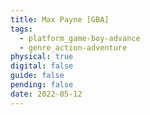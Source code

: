 ```yaml
---
title: Max Payne [GBA]
tags:
  - platform_game-boy-advance
  - genre_action-adventure
physical: true
digital: false
guide: false
pending: false
date: 2022-05-12
---
```

